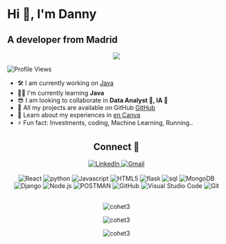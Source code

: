 
<h1> Hi 🤗, I'm Danny </h1>
<h2 aling="left"> A developer from Madrid </h2>
<div align="center">
<img class="nowebp-fullsize-gif" src="https://usagif.com/wp-content/uploads/gify/galaxy-two-yellow-interaction-usagif.gif"></div>

![Profile Views](https://komarev.com/ghpvc/?username=cohet3&label=Profile%20views&color=0e75b6&style=flat)
<!--src="https://usagif.com/wp-content/uploads/gif-christmas-tree-42.gif"-->


 - 🛠️ I am currently working on  [Java](https://github.com/cohet3/JavaCursoSEPE)
 - ⛹🏻️ I'm currently learning **Java**
 - 😎 I am looking to collaborate in **Data Analyst 🤖, IA 🦾**
 - 📲 All my projects are available on GitHub [GitHub](https://github.com/cohet3)
 - 📄 Learn about my experiences in [en Canva](https://www.canva.com/design/DAEuuHcBQYc/SZJiQ8385WiZi9sGbP6ftA/edit?utm_content=DAEuuHcBQYc&utm_campaign=designshare&utm_medium=link2&utm_source=sharebutton)
 - ⚡ Fun fact: Investments, coding, Machine Learning, Running..

<div align="center">

## Connect   🔌
  <a href="https://www.linkedin.com/in/danny-rodas-galarza-678b5ba7/" target="_blank">
    <img src="https://img.shields.io/badge/LinkedIn-0077B5?style=for-the-badge&logo=linkedin&logoColor=white" alt="LinkedIn">
  </a>
  <a href="mailto:dannydavidrodas@gmail.com" target="_blank">
    <img src="https://img.shields.io/badge/Gmail-D14836?style=for-the-badge&logo=gmail&logoColor=white" alt="Gmail">
  </a> <br>
 <br>
<!-- Aquí puedes agregar enlaces a tus perfiles de redes sociales -->
<div align="center">
  <img src="https://img.shields.io/badge/React-61DAFB?style=for-the-badge&logo=react&logoColor=white" alt="React">
  <img src="https://img.shields.io/badge/Python-000000?style=for-the-badge&logo=python&logoColor=white" alt="python" />
  <img src="https://img.shields.io/badge/Javascript-F7DF1E?style=for-the-badge&logo=javascript&logoColor=black" alt="Javascript">
  <img src="https://img.shields.io/badge/HTML5-E34F26?style=for-the-badge&logo=html5&logoColor=white" alt="HTML5">
  <img src="https://img.shields.io/badge/Flask-38B2AC?style=for-the-badge&logo=flask&logoColor=white" alt="flask">
  <img src="https://img.shields.io/badge/SQL-563D7C?style=for-the-badge&logo=sql&logoColor=white" alt="sql">
  <img src="https://img.shields.io/badge/MongoDB-47A248?style=for-the-badge&logo=mongodb&logoColor=white" alt="MongoDB">
  <img src="https://img.shields.io/badge/Django-000000?style=for-the-badge&logo=python&logoColor=white" alt="Django">
  <img src="https://img.shields.io/badge/Node.js-339933?style=for-the-badge&logo=node.js&logoColor=white" alt="Node.js">
  <img src="https://img.shields.io/badge/POSTMAN-FF6C37?style=for-the-badge&logo=postman&logoColor=white" alt="POSTMAN">
  <img src="https://img.shields.io/badge/GitHub-181717?style=for-the-badge&logo=github&logoColor=white" alt="GitHub">
  <img src="https://img.shields.io/badge/Visual_Studio_Code-007ACC?style=for-the-badge&logo=visual-studio-code&logoColor=white" alt="Visual Studio Code">
  <img src="https://img.shields.io/badge/Git-F05032?style=for-the-badge&logo=git&logoColor=white" alt="Git">

</div>
<br>


<!-- Aquí puedes agregar los íconos de las tecnologías con las que trabajas <img style="display: block;-webkit-user-select: none;margin: auto;background-color: hsl(0, 0%, 90%);" src="http://gifs.gratis.es/agua/fuentes/fuente-peq-gifs.gif"> fuente de agua-->
<p><img  background="#000000" src="https://github-readme-stats.vercel.app/api/top-langs?username=cohet3&show_icons=true&locale=en&layout=compact" alt="cohet3" /> </p>

<p><img align="center" background="#000000" src="https://github-readme-stats.vercel.app/api?username=cohet3&show_icons=true&locale=en" alt="cohet3" /> </p>

<p><img align="center" background="#000000" src="https://github-readme-streak-stats.herokuapp.com/?user=cohet3&" alt="cohet3" /> </p>
<!-- Agreg tus estadísticas de GitHub si lo deseas -->
</div>
